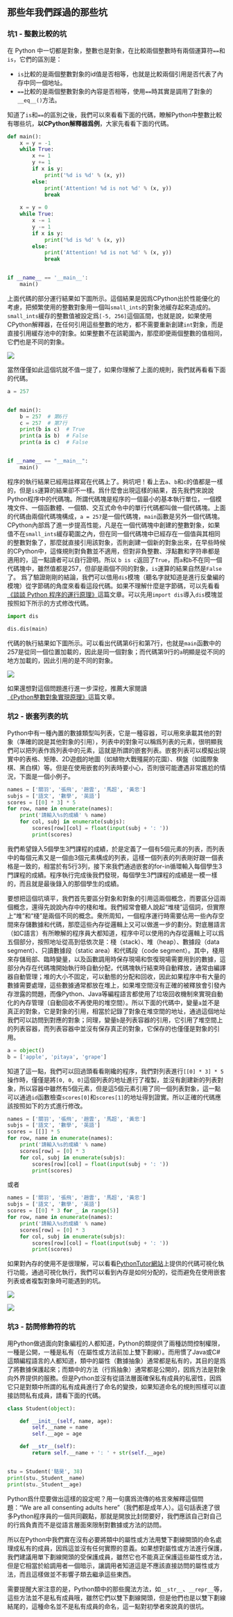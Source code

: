 ## 那些年我們踩過的那些坑

### 坑1 - 整數比較的坑

在 Python 中一切都是對象，整數也是對象，在比較兩個整數時有兩個運算符`==`和`is`，它們的區別是：

- `is`比較的是兩個整數對象的id值是否相等，也就是比較兩個引用是否代表了內存中同一個地址。
- `==`比較的是兩個整數對象的內容是否相等，使用`==`時其實是調用了對象的`__eq__()`方法。

知道了`is`和`==`的區別之後，我們可以來看看下面的代碼，瞭解Python中整數比較有哪些坑，**以CPython解釋器爲例**，大家先看看下面的代碼。

```Python
def main():
	x = y = -1
	while True:
		x += 1
		y += 1
		if x is y:
			print('%d is %d' % (x, y))
		else:
			print('Attention! %d is not %d' % (x, y))
			break
			
	x = y = 0
	while True:
		x -= 1
		y -= 1
		if x is y:
			print('%d is %d' % (x, y))
		else:
			print('Attention! %d is not %d' % (x, y))
			break


if __name__ == '__main__':
	main()
```

上面代碼的部分運行結果如下圖所示。這個結果是因爲CPython出於性能優化的考慮，把頻繁使用的整數對象用一個叫`small_ints`的對象池緩存起來造成的。`small_ints`緩存的整數值被設定爲`[-5, 256]`這個區間，也就是說，如果使用CPython解釋器，在任何引用這些整數的地方，都不需要重新創建`int`對象，而是直接引用緩存池中的對象。如果整數不在該範圍內，那麼即便兩個整數的值相同，它們也是不同的對象。

![](./res/int-is-comparation.png)

當然僅僅如此這個坑就不值一提了，如果你理解了上面的規則，我們就再看看下面的代碼。

```Python
a = 257


def main():
	b = 257  # 第6行
	c = 257  # 第7行
	print(b is c)  # True
	print(a is b)  # False
	print(a is c)  # False


if __name__ == "__main__":
	main()
```

程序的執行結果已經用註釋寫在代碼上了。夠坑吧！看上去`a`、`b`和`c`的值都是一樣的，但是`is`運算的結果卻不一樣。爲什麼會出現這樣的結果，首先我們來說說Python程序中的代碼塊。所謂代碼塊是程序的一個最小的基本執行單位，一個模塊文件、一個函數體、一個類、交互式命令中的單行代碼都叫做一個代碼塊。上面的代碼由兩個代碼塊構成，`a = 257`是一個代碼塊，`main`函數是另外一個代碼塊。CPython內部爲了進一步提高性能，凡是在一個代碼塊中創建的整數對象，如果值不在`small_ints`緩存範圍之內，但在同一個代碼塊中已經存在一個值與其相同的整數對象了，那麼就直接引用該對象，否則創建一個新的對象出來，在早些時候的CPython中，這條規則對負數並不適用，但對非負整數、浮點數和字符串都是適用的，這一點讀者可以自行證明。所以 `b is c`返回了`True`，而`a`和`b`不在同一個代碼塊中，雖然值都是257，但卻是兩個不同的對象，`is`運算的結果自然是`False`了。
爲了驗證剛剛的結論，我們可以借用`dis`模塊（聽名字就知道是進行反彙編的模塊）從字節碼的角度來看看這段代碼。如果不理解什麼是字節碼，可以先看看[《談談 Python 程序的運行原理》]((http://www.cnblogs.com/restran/p/4903056.html))這篇文章。可以先用`import dis`導入`dis`模塊並按照如下所示的方式修改代碼。

```Python
import dis

dis.dis(main)
```

代碼的執行結果如下圖所示。可以看出代碼第6行和第7行，也就是`main`函數中的257是從同一個位置加載的，因此是同一個對象；而代碼第9行的`a`明顯是從不同的地方加載的，因此引用的是不同的對象。

![](./res/result-of-dis.png)

如果還想對這個問題進行進一步深挖，推薦大家閱讀[《Python整數對象實現原理》](https://foofish.net/python_int_implement.html)這篇文章。

### 坑2 - 嵌套列表的坑

Python中有一種內置的數據類型叫列表，它是一種容器，可以用來承載其他的對象（準確的說是其他對象的引用），列表中的對象可以稱爲列表的元素，很明顯我們可以把列表作爲列表中的元素，這就是所謂的嵌套列表。嵌套列表可以模擬出現實中的表格、矩陣、2D遊戲的地圖（如植物大戰殭屍的花園）、棋盤（如國際象棋、黑白棋）等。但是在使用嵌套的列表時要小心，否則很可能遭遇非常尷尬的情況，下面是一個小例子。

```Python
names = ['關羽', '張飛', '趙雲', '馬超', '黃忠']
subjs = ['語文', '數學', '英語']
scores = [[0] * 3] * 5
for row, name in enumerate(names):
    print('請輸入%s的成績' % name)
    for col, subj in enumerate(subjs):
        scores[row][col] = float(input(subj + ': '))
        print(scores)
```

我們希望錄入5個學生3門課程的成績，於是定義了一個有5個元素的列表，而列表中的每個元素又是一個由3個元素構成的列表，這樣一個列表的列表剛好跟一個表格是一致的，相當於有5行3列，接下來我們通過嵌套的for-in循環輸入每個學生3門課程的成績。程序執行完成後我們發現，每個學生3門課程的成績是一模一樣的，而且就是最後錄入的那個學生的成績。

要想把這個坑填平，我們首先要區分對象和對象的引用這兩個概念，而要區分這兩個概念，還得先說說內存中的棧和堆。我們經常會聽人說起“堆棧”這個詞，但實際上“堆”和“棧”是兩個不同的概念。衆所周知，一個程序運行時需要佔用一些內存空間來存儲數據和代碼，那麼這些內存從邏輯上又可以做進一步的劃分。對底層語言（如C語言）有所瞭解的程序員大都知道，程序中可以使用的內存從邏輯上可以爲五個部分，按照地址從高到低依次是：棧（stack）、堆（heap）、數據段（data segment）、只讀數據段（static area）和代碼段（code segment）。其中，棧用來存儲局部、臨時變量，以及函數調用時保存現場和恢復現場需要用到的數據，這部分內存在代碼塊開始執行時自動分配，代碼塊執行結束時自動釋放，通常由編譯器自動管理；堆的大小不固定，可以動態的分配和回收，因此如果程序中有大量的數據需要處理，這些數據通常都放在堆上，如果堆空間沒有正確的被釋放會引發內存泄露的問題，而像Python、Java等編程語言都使用了垃圾回收機制來實現自動化的內存管理（自動回收不再使用的堆空間）。所以下面的代碼中，變量`a`並不是真正的對象，它是對象的引用，相當於記錄了對象在堆空間的地址，通過這個地址我們可以訪問到對應的對象；同理，變量`b`是列表容器的引用，它引用了堆空間上的列表容器，而列表容器中並沒有保存真正的對象，它保存的也僅僅是對象的引用。

 ```Python
a = object()
b = ['apple', 'pitaya', 'grape']
 ```

知道了這一點，我們可以回過頭看看剛纔的程序，我們對列表進行`[[0] * 3] * 5`操作時，僅僅是將`[0, 0, 0]`這個列表的地址進行了複製，並沒有創建新的列表對象，所以容器中雖然有5個元素，但是這5個元素引用了同一個列表對象，這一點可以通過`id`函數檢查`scores[0]`和`scores[1]`的地址得到證實。所以正確的代碼應該按照如下的方式進行修改。

```Python
names = ['關羽', '張飛', '趙雲', '馬超', '黃忠']
subjs = ['語文', '數學', '英語']
scores = [[]] * 5
for row, name in enumerate(names):
    print('請輸入%s的成績' % name)
    scores[row] = [0] * 3
    for col, subj in enumerate(subjs):
        scores[row][col] = float(input(subj + ': '))
        print(scores)
```

或者

```Python
names = ['關羽', '張飛', '趙雲', '馬超', '黃忠']
subjs = ['語文', '數學', '英語']
scores = [[0] * 3 for _ in range(5)]
for row, name in enumerate(names):
    print('請輸入%s的成績' % name)
    scores[row] = [0] * 3
    for col, subj in enumerate(subjs):
        scores[row][col] = float(input(subj + ': '))
        print(scores)
```

如果對內存的使用不是很理解，可以看看[PythonTutor網站](http://www.pythontutor.com/)上提供的代碼可視化執行功能，通過可視化執行，我們可以看到內存是如何分配的，從而避免在使用嵌套列表或者複製對象時可能遇到的坑。

![](./res/python-tutor-visualize.png)

![](./res/python-tutor-visualize2.png)

### 坑3 - 訪問修飾符的坑

用Python做過面向對象編程的人都知道，Python的類提供了兩種訪問控制權限，一種是公開，一種是私有（在屬性或方法前加上雙下劃線）。而用慣了Java或C#這類編程語言的人都知道，類中的屬性（數據抽象）通常都是私有的，其目的是爲了將數據保護起來；而類中的方法（行爲抽象）通常都是公開的，因爲方法是對象向外界提供的服務。但是Python並沒有從語法層面確保私有成員的私密性，因爲它只是對類中所謂的私有成員進行了命名的變換，如果知道命名的規則照樣可以直接訪問私有成員，請看下面的代碼。

```Python
class Student(object):

    def __init__(self, name, age):
        self.__name = name
        self.__age = age

    def __str__(self):
        return self.__name + ': ' + str(self.__age)


stu = Student('駱昊', 38)
print(stu._Student__name)
print(stu._Student__age)
```

Python爲什麼要做出這樣的設定呢？用一句廣爲流傳的格言來解釋這個問題：“We are all consenting adults here”（我們都是成年人）。這句話表達了很多Python程序員的一個共同觀點，那就是開放比封閉要好，我們應該自己對自己的行爲負責而不是從語言層面來限制對數據或方法的訪問。

所以在Python中我們實在沒有必要將類中的屬性或方法用雙下劃線開頭的命名處理成私有的成員，因爲這並沒有任何實際的意義。如果想對屬性或方法進行保護，我們建議用單下劃線開頭的受保護成員，雖然它也不能真正保護這些屬性或方法，但是它相當於給調用者一個暗示，讓調用者知道這是不應該直接訪問的屬性或方法，而且這樣做並不影響子類去繼承這些東西。

需要提醒大家注意的是，Python類中的那些魔法方法，如`__str__`、`__repr__`等，這些方法並不是私有成員哦，雖然它們以雙下劃線開頭，但是他們也是以雙下劃線結尾的，這種命名並不是私有成員的命名，這一點對初學者來說真的很坑。

